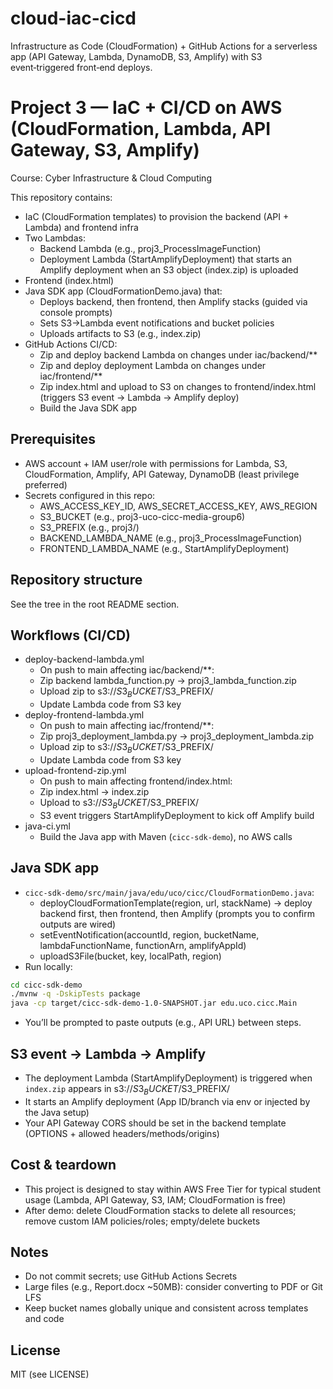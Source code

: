# cloud-iac-cicd
Infrastructure as Code (CloudFormation) + GitHub Actions for a serverless app (API Gateway, Lambda, DynamoDB, S3, Amplify) with S3 event‑triggered front‑end deploys.
# Project 3 — IaC + CI/CD on AWS (CloudFormation, Lambda, API Gateway, S3, Amplify)

Course: Cyber Infrastructure & Cloud Computing

This repository contains:
- IaC (CloudFormation templates) to provision the backend (API + Lambda) and frontend infra
- Two Lambdas:
  - Backend Lambda (e.g., proj3_ProcessImageFunction)
  - Deployment Lambda (StartAmplifyDeployment) that starts an Amplify deployment when an S3 object (index.zip) is uploaded
- Frontend (index.html)
- Java SDK app (CloudFormationDemo.java) that:
  - Deploys backend, then frontend, then Amplify stacks (guided via console prompts)
  - Sets S3→Lambda event notifications and bucket policies
  - Uploads artifacts to S3 (e.g., index.zip)
- GitHub Actions CI/CD:
  - Zip and deploy backend Lambda on changes under iac/backend/**
  - Zip and deploy deployment Lambda on changes under iac/frontend/**
  - Zip index.html and upload to S3 on changes to frontend/index.html (triggers S3 event → Lambda → Amplify deploy)
  - Build the Java SDK app

## Prerequisites
- AWS account + IAM user/role with permissions for Lambda, S3, CloudFormation, Amplify, API Gateway, DynamoDB (least privilege preferred)
- Secrets configured in this repo:
  - AWS_ACCESS_KEY_ID, AWS_SECRET_ACCESS_KEY, AWS_REGION
  - S3_BUCKET (e.g., proj3-uco-cicc-media-group6)
  - S3_PREFIX (e.g., proj3/)
  - BACKEND_LAMBDA_NAME (e.g., proj3_ProcessImageFunction)
  - FRONTEND_LAMBDA_NAME (e.g., StartAmplifyDeployment)

## Repository structure
See the tree in the root README section.

## Workflows (CI/CD)
- deploy-backend-lambda.yml
  - On push to main affecting iac/backend/**:
  - Zip backend lambda_function.py → proj3_lambda_function.zip
  - Upload zip to s3://$S3_BUCKET/$S3_PREFIX/
  - Update Lambda code from S3 key
- deploy-frontend-lambda.yml
  - On push to main affecting iac/frontend/**:
  - Zip proj3_deployment_lambda.py → proj3_deployment_lambda.zip
  - Upload zip to s3://$S3_BUCKET/$S3_PREFIX/
  - Update Lambda code from S3 key
- upload-frontend-zip.yml
  - On push to main affecting frontend/index.html:
  - Zip index.html → index.zip
  - Upload to s3://$S3_BUCKET/$S3_PREFIX/
  - S3 event triggers StartAmplifyDeployment to kick off Amplify build
- java-ci.yml
  - Build the Java app with Maven (`cicc-sdk-demo`), no AWS calls

## Java SDK app
- `cicc-sdk-demo/src/main/java/edu/uco/cicc/CloudFormationDemo.java`:
  - deployCloudFormationTemplate(region, url, stackName) → deploy backend first, then frontend, then Amplify (prompts you to confirm outputs are wired)
  - setEventNotification(accountId, region, bucketName, lambdaFunctionName, functionArn, amplifyAppId)
  - uploadS3File(bucket, key, localPath, region)
- Run locally:
```bash
cd cicc-sdk-demo
./mvnw -q -DskipTests package
java -cp target/cicc-sdk-demo-1.0-SNAPSHOT.jar edu.uco.cicc.Main
```
- You’ll be prompted to paste outputs (e.g., API URL) between steps.

## S3 event → Lambda → Amplify
- The deployment Lambda (StartAmplifyDeployment) is triggered when `index.zip` appears in s3://$S3_BUCKET/$S3_PREFIX/
- It starts an Amplify deployment (App ID/branch via env or injected by the Java setup)
- Your API Gateway CORS should be set in the backend template (OPTIONS + allowed headers/methods/origins)

## Cost & teardown
- This project is designed to stay within AWS Free Tier for typical student usage (Lambda, API Gateway, S3, IAM; CloudFormation is free)
- After demo: delete CloudFormation stacks to delete all resources; remove custom IAM policies/roles; empty/delete buckets

## Notes
- Do not commit secrets; use GitHub Actions Secrets
- Large files (e.g., Report.docx ~50MB): consider converting to PDF or Git LFS
- Keep bucket names globally unique and consistent across templates and code

## License
MIT (see LICENSE)
